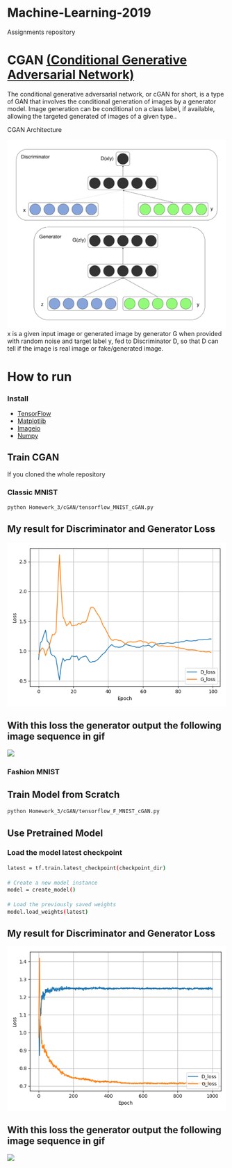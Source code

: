 # Machine-Learning-2019
Assignments repository

# CGAN [(Conditional Generative Adversarial Network)](https://arxiv.org/abs/1411.1784.pdf) 
The conditional generative adversarial network, or cGAN for short, is a type of GAN that involves the conditional generation of images by a generator model. Image generation can be conditional on a class label, if available, allowing the targeted generated of images of a given type..

CGAN Architecture

![](imgs/cGAN.png)
x is a given input image or generated image by generator G when provided with random noise and target label y, fed to Discriminator D, so that D can tell if the image is real image or fake/generated image.

# How to run
### Install 
* [TensorFlow](https://www.tensorflow.org/install/)
* [Matplotlib](https://matplotlib.org/)
* [Imageio](https://imageio.readthedocs.io/en/stable/installation.html)
* [Numpy](https://docs.scipy.org/doc/numpy/user/install.html)

## Train CGAN
If you cloned the whole repository 
### Classic MNIST 
```bash
python Homework_3/cGAN/tensorflow_MNIST_cGAN.py
```
## My result for Discriminator and Generator Loss
![](MNIST_cGAN_train_hist.png)

## With this loss the generator output the following image sequence in gif
![](MNIST_cGAN_generation_animation.gif)

### Fashion MNIST 
## Train Model from Scratch
```bash
python Homework_3/cGAN/tensorflow_F_MNIST_cGAN.py
```

## Use Pretrained Model
### Load the model latest checkpoint
```bash
latest = tf.train.latest_checkpoint(checkpoint_dir)

# Create a new model instance
model = create_model()

# Load the previously saved weights
model.load_weights(latest)
```
## My result for Discriminator and Generator Loss
![](HW_F_MNIST_cGAN_train_hist.png)

## With this loss the generator output the following image sequence in gif
![](HW_F_MNIST_cGAN_generation_animation.gif)

